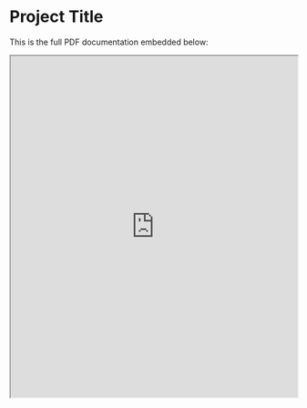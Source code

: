 # Project Title

This is the full PDF documentation embedded below:

<iframe src="https://github.com/SimoneAlbano000/rain_sym/blob/d9978a612b11892206e4c57dd1516a3bd1f4a926/paper/rain.pdf&embedded=true" width="100%" height="600px"></iframe>

